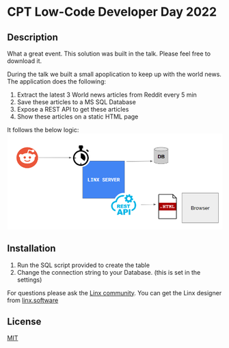 # CPT Low-Code Developer Day 2022

## Description
What a great event. This solution was built in the talk. Please feel free to download it. 

During the talk we built a small apoplication to keep up with the world news. The application does the following:
1. Extract the latest 3 World news articles from Reddit every 5 min
2. Save these articles to a MS SQL Database
3. Expose a REST API to get these articles
4. Show these articles on a static HTML page

It follows the below logic:
![Solution Diagram](msedge_MOilgCNnDI.png)

## Installation
1. Run the SQL script provided to create the table
2. Change the connection string to your Database. (this is set in the settings)

For questions please ask the [Linx community](https://linx/software/community). You can get the Linx designer from [linx.software](https://linx.software/)

## License

[MIT](https://github.com/linx-software/template-repo/blob/main/LICENSE.txt)
